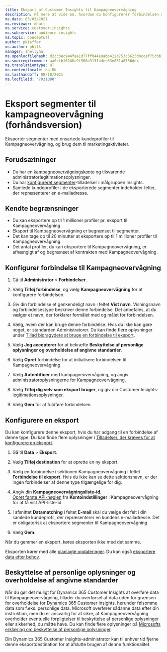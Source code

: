 ```yaml
---
title: Eksport af Customer Insights til Kampagneovervågning
description: Få mere at vide om, hvordan du konfigurerer forbindelsen og eksporterer til kampagneovervågning.
ms.date: 03/03/2021
ms.reviewer: mhart
ms.service: customer-insights
ms.subservice: audience-insights
ms.topic: conceptual
author: pkieffer
ms.author: philk
manager: shellyha
ms.openlocfilehash: d2cc3ec944faa1d77ffb44e8abb422d753c5625d0ccef75cbb7efb14cb7c3741
ms.sourcegitcommit: aa0cfbf6240a9f560e3131bdec63e051a8786dd4
ms.translationtype: HT
ms.contentlocale: da-DK
ms.lasthandoff: 08/10/2021
ms.locfileid: "7031880"
---
```

# <a name="export-segments-to-campaign-monitor-preview"></a>Eksport segmenter til kampagneovervågning (forhåndsversion)

Eksportér segmenter med ensartede kundeprofiler til Kampagneovervågning, og brug dem til marketingaktiviteter.

## <a name="prerequisites"></a>Forudsætninger

-   Du har en [kampagneovervågningskonto](https://www.campaignmonitor.com/) og tilsvarende administratorlegitimationsoplysninger.
-   Du har [konfigureret segmenter](segments.md)-tilladelser i målgruppen Insights.
-   Samlede kundeprofiler i de eksporterede segmenter indeholder felter, der repræsenterer en e-mailadresse.

## <a name="known-limitations"></a>Kendte begrænsninger

- Du kan eksportere op til 1 millioner profiler pr. eksport til Kampagneovervågning.
- Eksport til Kampagneovervågning er begrænset til segmenter.
- Det kan tage op til 20 minutter at eksportere op til 1 millioner profiler til Kampagneovervågning. 
- Det antal profiler, du kan eksportere til Kampagneovervågning, er afhængigt af og begrænset af kontrakten med Kampagneovervågning.

## <a name="set-up-connection-to-campaign-monitor"></a>Konfigurer forbindelse til Kampagneovervågning

1. Gå til **Administrator** > **Forbindelser**.

1. Vælg **Tilføj forbindelse**, og vælg **Kampagneovervågning** for at konfigurere forbindelsen.

1. Giv din forbindelse et genkendeligt navn i feltet **Vist navn**. Visningsnavn og forbindelsestype beskriver denne forbindelse. Det anbefales, at du vælger et navn, der forklarer formålet med og målet for forbindelsen.

1. Vælg, hvem der kan bruge denne forbindelse. Hvis du ikke kan gøre noget, er standarden Administratorer. Du kan finde flere oplysninger under [Tillad bidragydere at bruge en forbindelse til eksport](connections.md#allow-contributors-to-use-a-connection-for-exports).

1. Vælg **Jeg accepterer** for at bekræfte **Beskyttelse af personlige oplysninger og overholdelse af angivne standarder**.

1. Vælg **Opret** forbindelse for at initialisere forbindelsen til Kampagneovervågning.

1. Vælg **Autentificer** med kampagneovervågning, og angiv administratoroplysningerne for Kampagneovervågning.

1. Vælg **Tilføj dig selv som eksport bruger**, og giv din Customer Insights-legitimationsoplysninger.

1. Vælg **Gem** for at fuldføre forbindelsen.

## <a name="configure-an-export"></a>Konfigurere en eksport

Du kan konfigurere denne eksport, hvis du har adgang til en forbindelse af denne type. Du kan finde flere oplysninger i [Tilladelser, der kræves for at konfigurere en eksport](export-destinations.md#set-up-a-new-export).

1. Gå til **Data** > **Eksport**.

1. Vælg **Tilføj destination** for at oprette en ny eksport.

1. Vælg en forbindelse i sektionen Kampagneovervågning i feltet **Forbindelse til eksport**. Hvis du ikke kan se dette sektionsnavn, er der ingen forbindelser af denne type tilgængelige for dig.

1. Angiv din [**Kampagneovervågningsliste-id**](https://www.campaignmonitor.com/api/getting-started/#your-list-id).    
   [Opret første API-nøglen](https://www.campaignmonitor.com/api/getting-started/) fra **Kontoindstillinger** i Kampagneovervågning for at få vist API-liste-id.  

3. I afsnittet **Datamatching** i feltet **E-mail** skal du vælge det felt i din samlede kundeprofil, der repræsenterer en kundens e-mailadresse. Det er obligatorisk at eksportere segmenter til Kampagneovervågning.

1. Vælg **Gem**.

Når du gemmer en eksport, køres eksporten ikke med det samme.

Eksporten kører med alle [planlagte opdateringer](system.md#schedule-tab). Du kan også [eksportere data efter behov](export-destinations.md#run-exports-on-demand). 


## <a name="data-privacy-and-compliance"></a>Beskyttelse af personlige oplysninger og overholdelse af angivne standarder

Når du gør det muligt for Dynamics 365 Customer Insights at overføre data til Kampagneovervågning, tillader du overførsel af data uden for grænsen for overholdelse for Dynamics 365 Customer Insights, herunder følsomme data som f.eks. personlige data. Microsoft overfører sådanne data efter din instruktion, men du er ansvarlig for at sikre, at Kampagneovervågning overholder eventuelle forpligtelser til beskyttelse af personlige oplysninger eller sikkerhed, du måtte have. Du kan finde flere oplysninger på [Microsofts erklæring om beskyttelse af personlige oplysninger](https://go.microsoft.com/fwlink/?linkid=396732).

Din Dynamics 365 Customer Insights-administrator kan til enhver tid fjerne denne eksportdestination for at afslutte brugen af denne funktionalitet.
